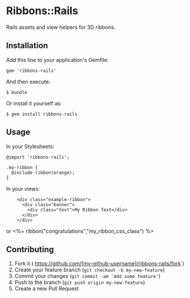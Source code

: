 # Ribbons::Rails

Rails assets and view helpers for 3D ribbons.

## Installation

Add this line to your application's Gemfile:

    gem 'ribbons-rails'

And then execute:

    $ bundle

Or install it yourself as:

    $ gem install ribbons-rails

## Usage

In your Stylesheets:

    @import 'ribbons-rails';

    .my-ribbon { 
      @include ribbon(orange);
    }
    

In your views:

        <div class="example-ribbon">
          <div class="banner">
            <div class="text">My Ribbon Text</div>
          </div>
        </div>

or
        <%= ribbon("congratulations","my_ribbon_css_class") %>

## Contributing

1. Fork it ( https://github.com/[my-github-username]/ribbons-rails/fork )
2. Create your feature branch (`git checkout -b my-new-feature`)
3. Commit your changes (`git commit -am 'Add some feature'`)
4. Push to the branch (`git push origin my-new-feature`)
5. Create a new Pull Request
